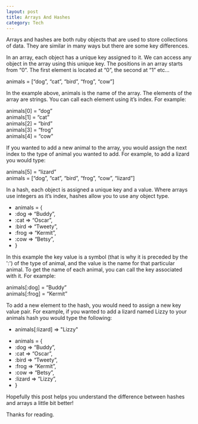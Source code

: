 ```yaml
---
layout: post
title: Arrays And Hashes
category: Tech
---
```


<p>Arrays and hashes are both ruby objects that are used to store collections of data. They are similar in many ways but there are some key differences.</p>

<p>In an array, each object has a unique key assigned to it. We can access any object in the array using this unique key. The positions in an array starts from “0”. The first element is located at “0”, the second at “1” etc…</p>

<div class="code-example">
<p>animals = [“dog”, “cat”, “bird”, “frog”, “cow”]</p>
</div>

<p>In the example above, animals is the name of the array. The elements of the array are strings. You can call each element using it’s index. For example:</p>

<p class="code-example">
animals[0] = “dog”<br>
animals[1] = “cat”<br>
animals[2] = “bird”<br>
animals[3] = “frog”<br>
animals[4] = “cow”</p>

<p>If you wanted to add a new animal to the array, you would assign the next index to the type of animal you wanted to add. For example, to add a lizard you would type:</p>

<p class="code-example">
animals[5] = “lizard”<br>
animals = [“dog”, “cat”, “bird”, “frog”, “cow”, “lizard”]</p>

<p>In a hash, each object is assigned a unique key and a value. Where arrays use integers as it’s index, hashes allow you to use any object type. </p>

<ul class="code-example">
  <li>animals = {</li>
  <div class="hash-body">
    <li>:dog => “Buddy”,</li>
    <li>:cat => “Oscar”,</li>
    <li>:bird => “Tweety”,</li>
    <li>:frog => “Kermit”,</li>
    <li>:cow => “Betsy”,</li>
  </div>
  <li>}</li>
</ul>


<p>In this example the key value is a symbol (that is why it is preceded by the ':') of the type of animal, and the value is the name for that particular animal. To get the name of each animal, you can call the key associated with it. For example:</p>

<p class="code-example">
animals[:dog] = “Buddy”<br>
animals[:frog] = “Kermit”<br>
</p>

<p>To add a new element to the hash, you would need to assign a new key value pair. For example, if you wanted to add a lizard named Lizzy to your animals hash you would type the following:</p>


<ul class="code-example">
  <li><p>animals[:lizard] => "Lizzy"</p></li>
  <li>animals = {</li>
    <div class="hash-body">
      <li>:dog => “Buddy”,</li>
      <li>:cat => “Oscar”,</li>
      <li>:bird => “Tweety”,</li>
      <li>:frog => “Kermit”,</li>
      <li>:cow => “Betsy”,</li>
      <li>:lizard => “Lizzy”,</li>
    </div>
  <li>}</li>
</ul>


<p>Hopefully this post helps you understand the difference between hashes and arrays a little bit better!</p>

<p>Thanks for reading.</p>